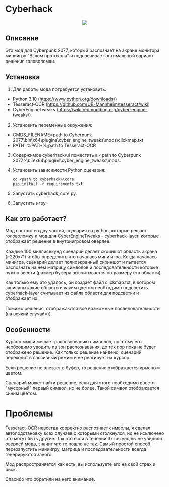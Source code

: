 # Cyberhack

<p align="center">
  <a href="https://youtu.be/4pm9us14dKw" target="_blank" rel="noopener noreferrer">
    <img src="https://github.com/YuriyAgapov/cyberhack/blob/master/media/cyberhack_preview.gif">
  </a>
</p>

## Описание
Это мод для Cyberpunk 2077, который распознает на экране монитора миниигру "Взлом протокола" и подсвечивает оптимальный вариант решения головоломки.

## Установка
1. Для работы мода потребуется установить:
* Python 3.10 (https://www.python.org/downloads/)
* Tesseract-OCR (https://github.com/UB-Mannheim/tesseract/wiki)
* CyberEngineTweaks (https://wiki.redmodding.org/cyber-engine-tweaks/)

2. Установить переменные окружения:
* CMDS_FILENAME=path to Cyberpunk 2077\bin\x64\plugins\cyber_engine_tweaks\mods\clickmap.txt
* PATH=%PATH%;path to Tesseract-OCR

3. Содержимое cyberhack\ui поместить в <path to Cyberpunk 2077>\bin\x64\plugins\cyber_engine_tweaks\mods.

4. Установить зависимости Python сценария:
   ```
   cd <path to cyberhack>\core
   pip install -r requirements.txt
   ```
6. Запустить cyberhack_core.py.

5. Запустить игру.

## Как это работает?
Мод состоит из дву частей, сценария на python, которые решает головоломку и мод для CyberEngineTweaks - cyberhack-layer, которые отображает решение в внутриигровом оверлее.

Каждые 100 миллисекунд сценарий делает скриншот область экрана (~220x71) чтобы определить что началась мини игра. 
Когда началась минигра, сценарий делает полноэкранный скриншот и пытается распознать на нем матрицу символов и последовательности которые нужно ввести (размер буфера высчитывается по размеру его области).

Как только ему это удалось, он создает файл clickmap.txt, в котором записаны какие области и каким цветом необходимо подсветить.
cyberhack-layer считывает из файла области для подсветки и отображает их.

Помимо решения, отображаются все возможные последовательности (на всякий случай=)).

## Особенности
Курсор мыши мешает распознованию символов, по этому его необходимо уводить из зон распознавания, до тех пор пока не будет отображено решение. Как только решение найдено, сценарий переходит в пассивный режим и не реагирует на курсор.

Если решение не влезает в буфер, то решение отображается крысным цветом.

Сценарий может найти решение, если для этого необходимо ввести "мусорный" первый символ, но не более. Такой символ отображается синим цветом.

# Проблемы
Tesseract-OCR невсегда корректно распознает символы, я сделал автоподстановку всех случаев с которыми столкнулся, но не исключено что могут быть другие. Так что если в течении 3х секунд вы не увидили оверлей мода, значит что то пошло не так. Самый простой способ перезапустить миниигру, матрица и последовательности всегда генерируются заного.

Мод распространяется как есть, вы используете его на свой страх и риск.

Спасибо что обратили на него внимание.
